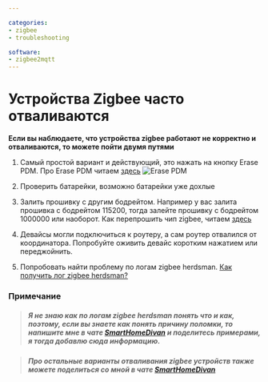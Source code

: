 ```yaml
---

categories:
- zigbee
- troubleshooting

software:
- zigbee2mqtt
---
```

# Устройства Zigbee часто отваливаются

**Если вы наблюдаете, что устройства zigbee работают не корректно и отваливаются, то можете пойти двумя путями**

1. Самый простой вариант и действующий, это нажать на кнопку Erase PDM. Про Erase PDM читаем [здесь](https://github.com/DivanX10/Openwrt-scripts-for-gateway-zhwg11lm/wiki/Если-сбросил-шлюз-к-заводским-настройкам,-нужно-ли-делать-Erase-PDM%3F)
![Erase PDM](https://user-images.githubusercontent.com/64090632/143302697-ca73e53f-b40e-4ea8-ab31-5051442d1c8a.jpg)


1. Проверить батарейки, возможно батарейки уже дохлые

1. Залить прошивку с другим бодрейтом. Например у вас залита прошивка с бодрейтом 115200, тогда залейте прошивку с бодрейтом 1000000 или наоборот. Как перепрошить чип zigbee, читаем [здесь](https://github.com/DivanX10/Openwrt-scripts-for-gateway-zhwg11lm/wiki/Как-перепрошить-чип-ZigBee%3F)

1. Девайсы могли подключиться к роутеру, а сам роутер отвалился от координатора. Попробуйте оживить девайс коротким нажатием или переджойнить.

1. Попробовать найти проблему по логам zigbee herdsman. [Как получить лог zigbee herdsman?](https://github.com/DivanX10/Openwrt-scripts-for-gateway-zhwg11lm/wiki/Ведение-журнала-отладки-Zigbee-herdsman.-Как-получить-лог-zigbee-herdsman%3F)


### Примечание
> ##### Я не знаю как по логам zigbee herdsman понять что и как, поэтому, если вы знаете как понять причину поломки, то напишите мне в чате [SmartHomeDivan](https://t.me/smart_home_divan) и поделитесь примерами, я тогда добавлю сюда информацию.

> ##### Про остальные варианты отваливания zigbee устройств также можете поделиться со мной в чате [SmartHomeDivan](https://t.me/smart_home_divan)
